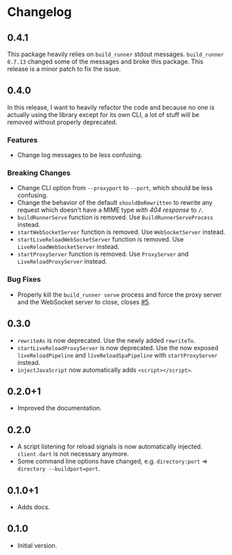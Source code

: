 # Changelog

## 0.4.1

This package heavily relies on `build_runner` stdout messages. `build_runner 0.7.13` changed some of the messages and broke this package. This release is a minor patch to fix the issue.

## 0.4.0

In this release, I want to heavily refactor the code and because no one is actually using the library except for its own CLI, a lot of stuff will be removed without properly deprecated.

### Features

* Change log messages to be less confusing.

### Breaking Changes

* Change CLI option from `--proxyport` to `--port`, which should be less confusing.
* Change the behavior of the default `shouldBeRewritten` to rewrite any request which doesn't have a MIME type _with 404 response_ to `/`.
* `buildRunnerServe` function is removed. Use `BuildRunnerServeProcess` instead.
* `startWebSocketServer` function is removed. Use `WebSocketServer` instead.
* `startLiveReloadWebSocketServer` function is removed. Use `LiveReloadWebSocketServer` instead.
* `startProxyServer` function is removed. Use `ProxyServer` and `LiveReloadProxyServer` instead.

### Bug Fixes

* Properly kill the `build_runner serve` process and force the proxy server and the WebSocket server to close, closes [#5](https://github.com/furrary/livereload/issues/5).

## 0.3.0

* `rewriteAs` is now deprecated. Use the newly added `rewriteTo`.
* `startLiveReloadProxyServer` is now deprecated. Use the now exposed `liveReloadPipeline` and `liveReloadSpaPipeline` with `startProxyServer` instead.
* `injectJavaScript` now automatically adds `<script></script>`.

## 0.2.0+1

* Improved the documentation.

## 0.2.0

* A script listening for reload signals is now automatically injected. `client.dart` is not necessary anymore.
* Some command line options have changed, e.g. `directory:port` => `directory --buildport=port`.

## 0.1.0+1

* Adds docs.

## 0.1.0

* Initial version.
